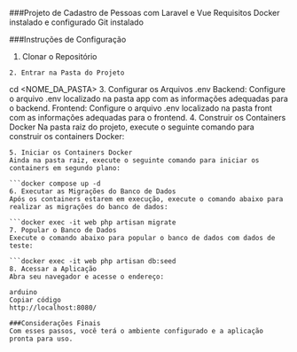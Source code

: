 ###Projeto de Cadastro de Pessoas com Laravel e Vue
Requisitos
Docker instalado e configurado
Git instalado

###Instruções de Configuração
1. Clonar o Repositório

```git clone <URL_DO_REPOSITORIO>
2. Entrar na Pasta do Projeto

```
cd <NOME_DA_PASTA>
3. Configurar os Arquivos .env
Backend: Configure o arquivo .env localizado na pasta app com as informações adequadas para o backend.
Frontend: Configure o arquivo .env localizado na pasta front com as informações adequadas para o frontend.
4. Construir os Containers Docker
Na pasta raiz do projeto, execute o seguinte comando para construir os containers Docker:

```docker compose build
5. Iniciar os Containers Docker
Ainda na pasta raiz, execute o seguinte comando para iniciar os containers em segundo plano:

```docker compose up -d
6. Executar as Migrações do Banco de Dados
Após os containers estarem em execução, execute o comando abaixo para realizar as migrações do banco de dados:

```docker exec -it web php artisan migrate
7. Popular o Banco de Dados
Execute o comando abaixo para popular o banco de dados com dados de teste:

```docker exec -it web php artisan db:seed
8. Acessar a Aplicação
Abra seu navegador e acesse o endereço:

arduino
Copiar código
http://localhost:8080/

###Considerações Finais
Com esses passos, você terá o ambiente configurado e a aplicação pronta para uso. 
